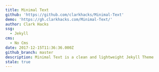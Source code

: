 ```yaml
---
title: Minimal Text
github: 'https://github.com/clarkhacks/Minimal-Text'
demo: 'https://gh.clarkhacks.com/Minimal-Text/'
author: Clark Hacks
ssg:
  - Jekyll
cms:
  - No Cms
date: 2017-12-15T11:36:36.000Z
github_branch: master
description: Minimal Text is a clean and lightweight Jekyll Theme
stale: true
---
```

